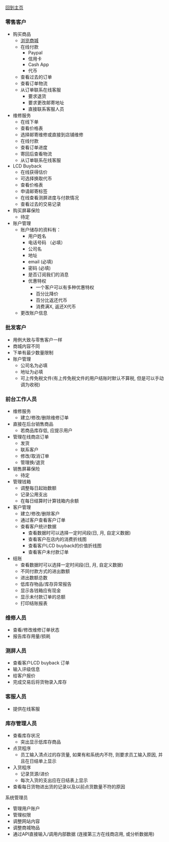 [回到主页](./README.MD)

### 零售客户
- 购买商品
    - [浏览商城](./网页/README.MD)
    - 在线付款
        - Paypal
        - 信用卡
        - Cash App
        - 代币
    - 查看过去的订单
    - 查看订单物流
    - 从订单联系在线客服
        - 要求退货
        - 要求更改邮寄地址
        - 直接联系客服人员
- 维修服务
    - 在线下单
    - 查看价格表
    - 选择邮寄维修或直接到店铺维修
    - 在线付款
    - 查看订单进度
    - 寄回后查看物流
    - 从订单联系在线客服
- LCD Buyback
    - 在线获得估价
    - 可选择换取代币
    - 查看价格表
    - 申请邮寄标签
    - 在线查看测屏进度与付款情况
    - 查看过去的交易记录
- 购买屏幕保险
    - 待定
- 账户管理
    - 账户储存的资料有：
        - 用户姓名
        - 电话号码 （必填）
        - 公司名
        - 地址
        - email (必填)
        - 密码 (必填)
        - 是否订阅我们的消息
        - 优惠特权
            - 一个客户可以有多种优惠特权
            - 百分比降价
            - 百分比返还代币
            - 消费满X, 返还X代币
    - 更改账户信息


### 批发客户
- 用例大致与零售客户一样
- 商城内容不同
- 下单有最少数量限制
- 账户管理
    - 公司名为必填
    - 地址为必填
    - 可上传免税文件(有上传免税文件的用户结账时默认不算税, 但是可以手动调为收税)


### 前台工作人员
- 维修服务
    - 建立/修改/删除维修订单
- 直接在后台销售商品
    - 若商品库存低, 应提示用户
- 管理在线商店订单
    - 发货
    - 联系客户
    - 修改/取消订单
    - 管理换/退货
- 销售屏幕保险
    - 待定
- 管理钱箱
    - 调整每日起始数额
    - 记录公用支出
    - 在每日结算时计算钱箱内余额
- 客户管理
    - 建立/修改/删除客户
    - 通过客户查看客户订单
    - 查看客户统计数据
        - 查看数据时可以选择一定时间段(日, 月, 自定义数据)
        - 查看客户在店内的消费折线图
        - 查看客户LCD buyback的价值折线图
        - 查看客户未付款订单
- 结账
    - 查看数据时可以选择一定时间段(日, 月, 自定义数据)
    - 不同付款方式的进出数额
    - 进出数额总数
    - 低库存物品/库存异常报告
    - 显示各钱箱应有现金
    - 显示未付款订单的总额
    - 打印结账报表

### 维修人员
- 查看/修改维修订单状态
- 报告库存用量/损耗

### 测屏人员
- 查看客户LCD buyback 订单
- 输入评级信息
- 给客户报价
- 完成交易后将货物录入库存

### 客服人员
- 提供在线客服

### 库存管理人员
- 查看库存状况
    - 突出显示低库存商品
- 点货程序
    - 员工输入清点过的存货量, 如果有和系统内不符, 则要求员工输入原因, 并且在日结单上显示
- 入货程序
    - 记录货源/进价
    - 每次入货的支出应在日结表上显示
- 查看每日货物进出货的记录以及以前点货数量不符的原因

系统管理员
- 管理用户账户
- 管理权限
- 调整网站内容
- 调整商城物品
- 通过API直接输入/调用内部数据 (连接第三方在线商店用, 或分析数据用)
